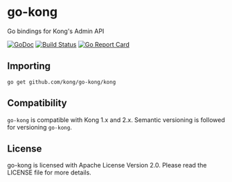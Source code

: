 # go-kong

Go bindings for Kong's Admin API

[![GoDoc](https://godoc.org/github.com/kong/go-kong?status.svg)](https://godoc.org/github.com/kong/go-kong/kong)
[![Build Status](https://github.com/kong/go-kong/workflows/CI%20Test/badge.svg)](https://github.com/kong/go-kong/actions?query=branch%3Amain+event%3Apush)
[![Go Report Card](https://goreportcard.com/badge/github.com/kong/go-kong)](https://goreportcard.com/report/github.com/kong/go-kong)

## Importing

```shell
go get github.com/kong/go-kong/kong
```

## Compatibility

`go-kong` is compatible with Kong 1.x and 2.x.
Semantic versioning is followed for versioning `go-kong`.

## License

go-kong is licensed with Apache License Version 2.0.
Please read the LICENSE file for more details.
